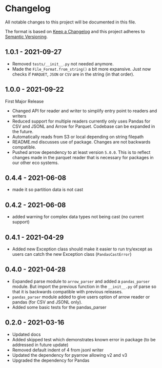 # Changelog
All notable changes to this project will be documented in this file.

The format is based on [Keep a Changelog](http://keepachangelog.com/en/1.0.0/)
and this project adheres to [Semantic Versioning](http://semver.org/spec/v2.0.0.html).

## 1.0.1 - 2021-09-27

- Removed `tests/__init__.py` not needed anymore.
- Made the `File_Format.from_string()` a bit more expansive. Just now checks if `PARQUET`, `JSON` or `CSV` are in the string (in that order).

## 1.0.0 - 2021-09-22

First Major Release

- Changed API for reader and writer to simplify entry point to readers and writers
- Reduced support for multiple readers currently only uses Pandas for CSV and JSONL and Arrow for Parquet. Codebase can be expanded in the future.
- Automatically reads from S3 or local depending on string filepath
- README.md discusses use of package. Changes are not backwards compatible.
- Pushed arrow dependency to at least version `5.0.0`. This is to reflect changes made in the parquet reader that is necessary for packages in our other eco systems.

## 0.4.4 - 2021-06-08

- made it so partition data is not cast

## 0.4.2 - 2021-06-08

- added warning for complex data types not being cast (no current support)

## 0.4.1 - 2021-04-29

- Added new Exception class should make it easier to run try/except as users can catch the new Exception class (`PandasCastError`)

## 0.4.0 - 2021-04-28

- Expanded parse module to `arrow_parser` and added a `pandas_parser` module. But import the previous function in the `__init__.py` of parse so that it is backwards compatible with previous releases.
- `pandas_parser` module added to give users option of arrow reader or pandas (for CSV and JSONL only).
- Added some basic tests for the pandas_parser

## 0.2.0 - 2021-03-16

- Updated docs
- Added skipped test which demonstrates known error in package (to be addressed in future update)
- Removed default indent of 4 from jsonl writer
- Updated the dependency for pyarrow allowing v2 and v3
- Upgraded the dependency for Pandas
